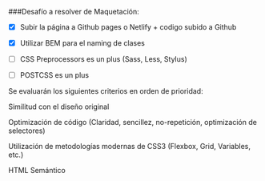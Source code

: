 ###Desafío a resolver de Maquetación:​

- [X] Subir la página a Github pages o Netlify + codigo subido a Github

- [X] Utilizar BEM para el naming de clases

- [ ] CSS Preprocessors es un plus (Sass, Less, Stylus)​

- [ ] POSTCSS es un plus​

Se evaluarán los siguientes criterios en orden de prioridad:

Similitud con el diseño original

Optimización de código (Claridad, sencillez,
no-repetición, optimización de selectores)

Utilización de metodologías modernas de CSS3 (Flexbox,
Grid, Variables, etc.)

HTML Semántico